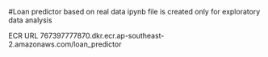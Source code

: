 #Loan predictor based on real data 
ipynb file is created only for exploratory data analysis


ECR URL
767397777870.dkr.ecr.ap-southeast-2.amazonaws.com/loan_predictor

